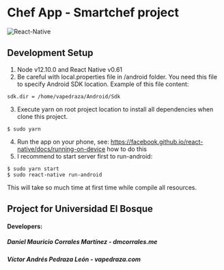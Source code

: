 # Chef App - Smartchef project 

![React-Native](https://blog.launchdarkly.com/wp-content/uploads/2019/05/react-native-workshop-1024x538.jpg "React-Native")

## Development Setup
1. Node v12.10.0 and React Native v0.61
2. Be careful with local.properties file in /android folder. You need this file to specify Android SDK location. Example of this file content:

```
sdk.dir = /home/vapedraza/Android/Sdk
```
3. Execute yarn on root project location to install all dependencies when clone this project.
```
$ sudo yarn
``` 
4. Run the app on your phone, see: https://facebook.github.io/react-native/docs/running-on-device how to do this
5. I recommend to start server first to run-android:
```
$ sudo yarn start
$ sudo react-native run-android
```
This will take so much time at first time while compile all resources.

## Project for Universidad El Bosque
#### Developers:
##### Daniel Mauricio Corrales Martínez - dmcorrales.me
##### Víctor Andrés Pedraza León - vapedraza.com